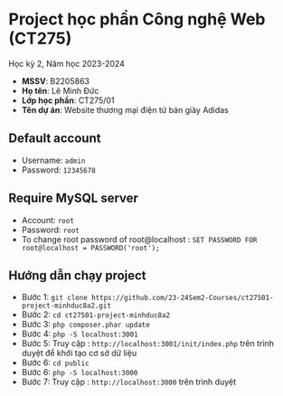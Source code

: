 # Project học phần Công nghệ Web (CT275)

Học kỳ 2, Năm học 2023-2024

* **MSSV**: B2205863
* **Họ tên**: Lê Minh Đức
* **Lớp học phần**: CT275/01
* **Tên dự án**: Website thương mại điện tử bán giày Adidas

## Default account

- Username: `admin`
- Password: `12345678`
  
## Require MySQL server

- Account: `root`
- Password: `root`
- To change root password of root@localhost : `SET PASSWORD FOR root@localhost = PASSWORD('root');`

## Hướng dẫn chạy project

* Bước 1: `git clone https://github.com/23-24Sem2-Courses/ct27501-project-minhduc8a2.git`
* Bước 2: `cd ct27501-project-minhduc8a2`
* Bước 3: `php composer.phar update`
* Bước 4: `php -S localhost:3001`
* Bước 5: Truy cập : `http://localhost:3001/init/index.php` trên trình duyệt để khởi tạo cơ sở dữ liệu
* Bước 6: `cd public`
* Bước 6: `php -S localhost:3000`
* Bước 7: Truy cập : `http://localhost:3000` trên trình duyệt



